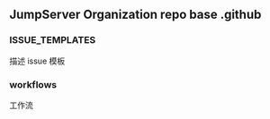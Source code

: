 ## JumpServer Organization repo base .github 


### ISSUE_TEMPLATES

描述 issue 模板


### workflows

工作流
